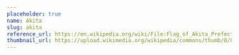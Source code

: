 ```yaml
---
placeholder: true
name: Akita
slug: akita
reference_url: https://en.wikipedia.org/wiki/File:Flag_of_Akita_Prefecture.svg
thumbnail_url: https://upload.wikimedia.org/wikipedia/commons/thumb/8/84/Flag_of_Akita_Prefecture.svg/120px-Flag_of_Akita_Prefecture.svg.png
---
```

